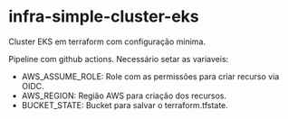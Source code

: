 # infra-simple-cluster-eks

Cluster EKS em terraform com configuração minima.

Pipeline com github actions. Necessário setar as variaveis:

- AWS_ASSUME_ROLE: Role com as permissões para criar recurso via OIDC.
- AWS_REGION: Região AWS para criação dos recursos.
- BUCKET_STATE: Bucket para salvar o terraform.tfstate.
